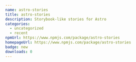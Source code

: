 ```yaml
---
name: astro-stories
title: astro-stories
description: Storybook-like stories for Astro
categories:
  - uncategorized
  - recent
npmUrl: https://www.npmjs.com/package/astro-stories
homepageUrl: https://www.npmjs.com/package/astro-stories
badge: new
downloads: 0
---
```

